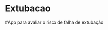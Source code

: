 # Extubacao
#App para avaliar o risco de falha de extubação
<html lang="pt-BR">
<head>
    <meta charset="UTF-8">
    <meta name="viewport" content="width=device-width, initial-scale=1.0">
    <title>Avaliação de Risco de Falha de Extubação</title>
    <script src="https://cdn.tailwindcss.com"></script>
    <script>
        tailwind.config = {
            darkMode: 'class',
            theme: {
                extend: {
                    colors: {
                        primary: '#5D5CDE',
                        secondary: '#4F4FBB',
                    }
                }
            }
        }

        // Detectar modo escuro do sistema
        if (window.matchMedia && window.matchMedia('(prefers-color-scheme: dark)').matches) {
            document.documentElement.classList.add('dark');
        }
        window.matchMedia('(prefers-color-scheme: dark)').addEventListener('change', event => {
            if (event.matches) {
                document.documentElement.classList.add('dark');
            } else {
                document.documentElement.classList.remove('dark');
            }
        });
    </script>
</head>
<body class="bg-white dark:bg-gray-900 text-gray-800 dark:text-gray-200 min-h-screen">
    <div class="container mx-auto px-4 py-6 max-w-4xl">
        <header class="mb-6">
            <h1 class="text-2xl md:text-3xl font-bold text-primary">Avaliação de Risco de Falha de Extubação</h1>
            <p class="mt-2 text-gray-600 dark:text-gray-400">
                Baseado no artigo: "How to prevent postextubation respiratory failure"
            </p>
        </header>

        <div class="mb-6 p-4 bg-blue-50 dark:bg-blue-900/20 rounded-lg">
            <p>Este aplicativo auxilia na avaliação do risco de falha de extubação em pacientes que passaram por ventilação mecânica, conforme os critérios estabelecidos no artigo citado.</p>
        </div>

        <form id="extubationForm" class="space-y-8">
            <!-- Seção 1: Dados Demográficos e Comorbidades -->
            <section class="bg-white dark:bg-gray-800 rounded-lg shadow-md p-4 md:p-6">
                <h2 class="text-xl font-semibold mb-4 text-primary border-b pb-2">Dados Demográficos e Comorbidades</h2>
                
                <div class="grid grid-cols-1 md:grid-cols-2 gap-4">
                    <div>
                        <label for="idade" class="block mb-1">Idade (anos)</label>
                        <input type="number" id="idade" name="idade" min="0" max="120" class="w-full rounded-md border-gray-300 dark:border-gray-700 p-2 bg-white dark:bg-gray-700 text-base" required>
                    </div>
                    
                    <div>
                        <label for="imc" class="block mb-1">Índice de Massa Corporal (IMC)</label>
                        <input type="number" id="imc" name="imc" min="10" max="80" step="0.1" class="w-full rounded-md border-gray-300 dark:border-gray-700 p-2 bg-white dark:bg-gray-700 text-base">
                    </div>
                </div>

                <div class="mt-4 grid grid-cols-1 gap-4">
                    <div>
                        <label class="flex items-center">
                            <input type="checkbox" id="doencaCardiacaAguda" class="rounded text-primary">
                            <span class="ml-2">Presença de doença cardíaca aguda</span>
                        </label>
                    </div>
                    
                    <div>
                        <label class="flex items-center">
                            <input type="checkbox" id="insuficienciaCardiaca" class="rounded text-primary">
                            <span class="ml-2">Histórico de insuficiência cardíaca crônica</span>
                        </label>
                        
                        <div id="insuficienciaCardiacaDetails" class="mt-2 ml-6 hidden">
                            <label class="flex items-center">
                                <input type="checkbox" id="feve" class="rounded text-primary">
                                <span class="ml-2">Fração de Ejeção Ventricular Esquerda < 45%</span>
                            </label>
                            <label class="flex items-center mt-2">
                                <input type="checkbox" id="edema" class="rounded text-primary">
                                <span class="ml-2">História de edema pulmonar</span>
                            </label>
                            <label class="flex items-center mt-2">
                                <input type="checkbox" id="intubacaoPrevia" class="rounded text-primary">
                                <span class="ml-2">Necessidade de intubação prévia</span>
                            </label>
                        </div>
                    </div>
                    
                    <div>
                        <label class="flex items-center">
                            <input type="checkbox" id="dpoc" class="rounded text-primary">
                            <span class="ml-2">Presença de DPOC ou outra doença pulmonar restritiva</span>
                        </label>
                    </div>
                </div>
            </section>

            <!-- Seção 2: Histórico da Ventilação Mecânica -->
            <section class="bg-white dark:bg-gray-800 rounded-lg shadow-md p-4 md:p-6">
                <h2 class="text-xl font-semibold mb-4 text-primary border-b pb-2">Histórico da Ventilação Mecânica</h2>
                
                <div class="grid grid-cols-1 md:grid-cols-2 gap-4">
                    <div>
                        <label for="duracaoVM" class="block mb-1">Duração total da ventilação mecânica (dias)</label>
                        <input type="number" id="duracaoVM" name="duracaoVM" min="0" step="0.5" class="w-full rounded-md border-gray-300 dark:border-gray-700 p-2 bg-white dark:bg-gray-700 text-base">
                    </div>
                    
                    <div>
                        <label for="tentativasExtubacao" class="block mb-1">Número de tentativas de extubação anteriores</label>
                        <input type="number" id="tentativasExtubacao" name="tentativasExtubacao" min="0" class="w-full rounded-md border-gray-300 dark:border-gray-700 p-2 bg-white dark:bg-gray-700 text-base">
                    </div>
                </div>

                <div class="mt-4">
                    <label class="flex items-center">
                        <input type="checkbox" id="falhaSBT" class="rounded text-primary">
                        <span class="ml-2">Histórico de falha prévia no Teste de Respiração Espontânea (SBT)</span>
                    </label>
                </div>
            </section>

            <!-- Seção 3: Parâmetros Clínicos e Laboratoriais Atuais -->
            <section class="bg-white dark:bg-gray-800 rounded-lg shadow-md p-4 md:p-6">
                <h2 class="text-xl font-semibold mb-4 text-primary border-b pb-2">Parâmetros Clínicos e Laboratoriais Atuais</h2>
                
                <h3 class="font-semibold mb-2">Gasometria Arterial</h3>
                <div class="grid grid-cols-1 md:grid-cols-2 gap-4 mb-4">
                    <div>
                        <label for="ph" class="block mb-1">pH</label>
                        <input type="number" id="ph" name="ph" min="6.8" max="7.8" step="0.01" class="w-full rounded-md border-gray-300 dark:border-gray-700 p-2 bg-white dark:bg-gray-700 text-base">
                    </div>
                    
                    <div>
                        <label for="paco2" class="block mb-1">PaCO2 (mmHg)</label>
                        <input type="number" id="paco2" name="paco2" min="0" max="150" class="w-full rounded-md border-gray-300 dark:border-gray-700 p-2 bg-white dark:bg-gray-700 text-base">
                    </div>
                    
                    <div>
                        <label for="pao2" class="block mb-1">PaO2 (mmHg)</label>
                        <input type="number" id="pao2" name="pao2" min="0" max="600" class="w-full rounded-md border-gray-300 dark:border-gray-700 p-2 bg-white dark:bg-gray-700 text-base">
                    </div>
                    
                    <div>
                        <label for="fio2" class="block mb-1">FiO2 (%)</label>
                        <input type="number" id="fio2" name="fio2" min="21" max="100" class="w-full rounded-md border-gray-300 dark:border-gray-700 p-2 bg-white dark:bg-gray-700 text-base">
                    </div>
                </div>

                <div id="pao2fio2Wrapper" class="mb-4 p-3 bg-gray-100 dark:bg-gray-700 rounded">
                    <div class="flex justify-between items-center">
                        <label class="font-medium">PaO2/FiO2:</label>
                        <span id="pao2fio2Value">--</span>
                    </div>
                </div>
                
                <h3 class="font-semibold mb-2">Avaliação Clínica Durante o SBT</h3>
                <div class="grid grid-cols-1 md:grid-cols-2 gap-4 mb-4">
                    <div>
                        <label for="freqResp" class="block mb-1">Frequência respiratória (irpm)</label>
                        <input type="number" id="freqResp" name="freqResp" min="0" max="60" class="w-full rounded-md border-gray-300 dark:border-gray-700 p-2 bg-white dark:bg-gray-700 text-base">
                    </div>
                    
                    <div>
                        <label for="spo2" class="block mb-1">Saturação de oxigênio (SpO2) (%)</label>
                        <input type="number" id="spo2" name="spo2" min="60" max="100" class="w-full rounded-md border-gray-300 dark:border-gray-700 p-2 bg-white dark:bg-gray-700 text-base">
                    </div>
                </div>
                
                <div class="mb-3">
                    <label class="flex items-center">
                        <input type="checkbox" id="desconfortoResp" class="rounded text-primary">
                        <span class="ml-2">Presença de sinais de desconforto respiratório (taquipneia, uso de musculatura acessória, etc.)</span>
                    </label>
                </div>
                
                <h3 class="font-semibold mb-2">Outros Indicadores</h3>
                <div class="grid grid-cols-1 md:grid-cols-2 gap-4 mb-4">
                    <div>
                        <label for="apache" class="block mb-1">APACHE II score (no dia da extubação)</label>
                        <input type="number" id="apache" name="apache" min="0" max="71" class="w-full rounded-md border-gray-300 dark:border-gray-700 p-2 bg-white dark:bg-gray-700 text-base">
                    </div>
                    
                    <div>
                        <label for="hemoglobina" class="block mb-1">Nível de hemoglobina (g/dL)</label>
                        <input type="number" id="hemoglobina" name="hemoglobina" min="0" max="25" step="0.1" class="w-full rounded-md border-gray-300 dark:border-gray-700 p-2 bg-white dark:bg-gray-700 text-base">
                    </div>
                </div>
                
                <div class="grid grid-cols-1 md:grid-cols-2 gap-4 mb-4">
                    <div>
                        <label for="forcaMuscular" class="block mb-1">Avaliação da força muscular</label>
                        <select id="forcaMuscular" class="w-full rounded-md border-gray-300 dark:border-gray-700 p-2 bg-white dark:bg-gray-700 text-base">
                            <option value="normal">Normal</option>
                            <option value="reduzida">Reduzida</option>
                        </select>
                    </div>
                    
                    <div>
                        <label for="tosse" class="block mb-1">Eficácia da tosse</label>
                        <select id="tosse" class="w-full rounded-md border-gray-300 dark:border-gray-700 p-2 bg-white dark:bg-gray-700 text-base">
                            <option value="eficaz">Eficaz</option>
                            <option value="ineficaz">Ineficaz</option>
                        </select>
                    </div>
                    
                    <div>
                        <label for="secrecao" class="block mb-1">Quantidade de secreção</label>
                        <select id="secrecao" class="w-full rounded-md border-gray-300 dark:border-gray-700 p-2 bg-white dark:bg-gray-700 text-base">
                            <option value="escassa">Escassa</option>
                            <option value="moderada">Moderada</option>
                            <option value="abundante">Abundante</option>
                        </select>
                    </div>
                    
                    <div>
                        <label for="consciencia" class="block mb-1">Nível de consciência</label>
                        <select id="consciencia" class="w-full rounded-md border-gray-300 dark:border-gray-700 p-2 bg-white dark:bg-gray-700 text-base">
                            <option value="alerta">Alerta</option>
                            <option value="sonolento">Sonolento</option>
                            <option value="agitado">Agitado</option>
                        </select>
                    </div>
                </div>
                
                <div class="grid grid-cols-1 md:grid-cols-2 gap-4">
                    <div>
                        <label for="balancoHidrico" class="block mb-1">Balanço hídrico nas últimas 24 horas</label>
                        <select id="balancoHidrico" class="w-full rounded-md border-gray-300 dark:border-gray-700 p-2 bg-white dark:bg-gray-700 text-base">
                            <option value="positivo">Positivo significativo</option>
                            <option value="negativo">Negativo ou neutro</option>
                        </select>
                    </div>
                    
                    <div>
                        <label class="flex items-center h-full mt-6">
                            <input type="checkbox" id="suporteVasoativo" class="rounded text-primary">
                            <span class="ml-2">Necessidade de suporte vasoativo</span>
                        </label>
                    </div>
                </div>
            </section>

            <!-- Botão para calcular o risco -->
            <div class="flex justify-center">
                <button type="submit" id="calcularBtn" class="bg-primary hover:bg-secondary text-white font-semibold py-3 px-6 rounded-md shadow-md transition duration-300 text-lg">
                    Calcular Risco de Falha
                </button>
            </div>
        </form>

        <!-- Resultado da avaliação -->
        <div id="resultado" class="mt-8 hidden">
            <div class="bg-white dark:bg-gray-800 rounded-lg shadow-md p-6">
                <h2 class="text-xl font-semibold mb-4 border-b pb-2">Resultado da Avaliação</h2>
                
                <div class="mb-4">
                    <h3 class="font-medium mb-2">Categoria de Risco:</h3>
                    <div id="categoriaRisco" class="p-3 rounded-md font-semibold text-lg text-center"></div>
                </div>
                
                <div class="mb-4">
                    <h3 class="font-medium mb-2">Fatores de Risco Identificados:</h3>
                    <ul id="fatoresRisco" class="list-disc pl-6 space-y-1"></ul>
                </div>
                
                <div>
                    <h3 class="font-medium mb-2">Recomendações:</h3>
                    <div id="recomendacoes" class="p-3 bg-gray-100 dark:bg-gray-700 rounded-md"></div>
                </div>
            </div>
        </div>

        <footer class="mt-10 text-center text-sm text-gray-600 dark:text-gray-400">
            <p>
                Este aplicativo tem finalidade educativa e de apoio à decisão clínica.
                <br>Baseado na Figura 1 do artigo "How to prevent postextubation respiratory failure".
            </p>
            <p class="mt-2">
                O julgamento clínico do profissional de saúde deve sempre prevalecer.
            </p>
        </footer>
    </div>

    <script>
        // Mostrar detalhes adicionais de insuficiência cardíaca quando selecionada
        document.getElementById('insuficienciaCardiaca').addEventListener('change', function() {
            const details = document.getElementById('insuficienciaCardiacaDetails');
            if (this.checked) {
                details.classList.remove('hidden');
            } else {
                details.classList.add('hidden');
                document.getElementById('feve').checked = false;
                document.getElementById('edema').checked = false;
                document.getElementById('intubacaoPrevia').checked = false;
            }
        });

        // Cálculo da relação PaO2/FiO2
        const pao2Input = document.getElementById('pao2');
        const fio2Input = document.getElementById('fio2');
        const pao2fio2Value = document.getElementById('pao2fio2Value');

        function calcularPaO2FiO2() {
            const pao2 = parseFloat(pao2Input.value);
            const fio2 = parseFloat(fio2Input.value);
            
            if (!isNaN(pao2) && !isNaN(fio2) && fio2 > 0) {
                const relacao = (pao2 / (fio2 / 100)).toFixed(1);
                pao2fio2Value.textContent = relacao;
                return relacao;
            } else {
                pao2fio2Value.textContent = "--";
                return null;
            }
        }

        pao2Input.addEventListener('input', calcularPaO2FiO2);
        fio2Input.addEventListener('input', calcularPaO2FiO2);

        // Formulário de avaliação
        document.getElementById('extubationForm').addEventListener('submit', function(e) {
            e.preventDefault();
            avaliarRisco();
        });

        function avaliarRisco() {
            // Coletar todos os dados do formulário
            const dados = {
                idade: parseInt(document.getElementById('idade').value) || 0,
                imc: parseFloat(document.getElementById('imc').value) || 0,
                doencaCardiacaAguda: document.getElementById('doencaCardiacaAguda').checked,
                insuficienciaCardiaca: document.getElementById('insuficienciaCardiaca').checked,
                feve: document.getElementById('feve').checked,
                edema: document.getElementById('edema').checked,
                intubacaoPrevia: document.getElementById('intubacaoPrevia').checked,
                dpoc: document.getElementById('dpoc').checked,
                duracaoVM: parseFloat(document.getElementById('duracaoVM').value) || 0,
                tentativasExtubacao: parseInt(document.getElementById('tentativasExtubacao').value) || 0,
                falhaSBT: document.getElementById('falhaSBT').checked,
                ph: parseFloat(document.getElementById('ph').value) || 0,
                paco2: parseFloat(document.getElementById('paco2').value) || 0,
                pao2: parseFloat(document.getElementById('pao2').value) || 0,
                pao2fio2: calcularPaO2FiO2() || 0,
                freqResp: parseInt(document.getElementById('freqResp').value) || 0,
                spo2: parseInt(document.getElementById('spo2').value) || 0,
                desconfortoResp: document.getElementById('desconfortoResp').checked,
                apache: parseInt(document.getElementById('apache').value) || 0,
                hemoglobina: parseFloat(document.getElementById('hemoglobina').value) || 0,
                forcaMuscular: document.getElementById('forcaMuscular').value,
                tosse: document.getElementById('tosse').value,
                secrecao: document.getElementById('secrecao').value,
                consciencia: document.getElementById('consciencia').value,
                balancoHidrico: document.getElementById('balancoHidrico').value,
                suporteVasoativo: document.getElementById('suporteVasoativo').checked
            };

            // Identificar fatores de risco
            const fatoresRisco = [];
            
            if (dados.idade > 65) {
                fatoresRisco.push("Idade avançada (> 65 anos)");
            }
            
            if (dados.imc > 30) {
                fatoresRisco.push("Obesidade (IMC > 30)");
            }
            
            if (dados.doencaCardiacaAguda) {
                fatoresRisco.push("Doença cardíaca aguda");
            }
            
            if (dados.insuficienciaCardiaca) {
                fatoresRisco.push("Insuficiência cardíaca crônica");
                
                if (dados.feve) {
                    fatoresRisco.push("Fração de Ejeção Ventricular Esquerda < 45%");
                }
                
                if (dados.edema) {
                    fatoresRisco.push("História de edema pulmonar");
                }
                
                if (dados.intubacaoPrevia) {
                    fatoresRisco.push("Necessidade de intubação prévia devido IC");
                }
            }
            
            if (dados.dpoc) {
                fatoresRisco.push("DPOC ou doença pulmonar restritiva");
            }
            
            if (dados.duracaoVM > 7) {
                fatoresRisco.push("Ventilação mecânica prolongada (> 7 dias)");
            }
            
            if (dados.tentativasExtubacao > 0) {
                fatoresRisco.push("Tentativas prévias de extubação");
            }
            
            if (dados.falhaSBT) {
                fatoresRisco.push("Falha prévia no Teste de Respiração Espontânea");
            }
            
            if (dados.pao2fio2 < 200) {
                fatoresRisco.push("Relação PaO2/FiO2 < 200");
            }
            
            if (dados.freqResp > 25) {
                fatoresRisco.push("Taquipneia (FR > 25 irpm)");
            }
            
            if (dados.desconfortoResp) {
                fatoresRisco.push("Sinais de desconforto respiratório durante o SBT");
            }
            
            if (dados.apache > 12) {
                fatoresRisco.push("APACHE II score elevado (> 12)");
            }
            
            if (dados.forcaMuscular === 'reduzida') {
                fatoresRisco.push("Força muscular reduzida");
            }
            
            if (dados.tosse === 'ineficaz') {
                fatoresRisco.push("Tosse ineficaz");
            }
            
            if (dados.secrecao === 'abundante') {
                fatoresRisco.push("Secreção abundante");
            }
            
            if (dados.consciencia !== 'alerta') {
                fatoresRisco.push("Nível de consciência alterado");
            }
            
            if (dados.balancoHidrico === 'positivo') {
                fatoresRisco.push("Balanço hídrico positivo significativo");
            }
            
            if (dados.suporteVasoativo) {
                fatoresRisco.push("Necessidade de suporte vasoativo");
            }
            
            if (dados.hemoglobina < 10) {
                fatoresRisco.push("Anemia (Hb < 10 g/dL)");
            }

            // Fatores de risco críticos (que aumentam significativamente o risco)
            const fatoresCriticos = [
                dados.insuficienciaCardiaca && (dados.feve || dados.edema || dados.intubacaoPrevia),
                dados.dpoc,
                dados.duracaoVM > 7,
                dados.falhaSBT,
                dados.pao2fio2 < 200,
                dados.desconfortoResp,
                dados.forcaMuscular === 'reduzida',
                dados.tosse === 'ineficaz',
                dados.secrecao === 'abundante'
            ].filter(Boolean).length;

            // Determinar categoria de risco
            let categoriaRisco;
            let corCategoria;
            let recomendacoes;

            if (fatoresRisco.length === 0 || (fatoresRisco.length <= 1 && fatoresCriticos === 0)) {
                categoriaRisco = "Risco Baixo";
                corCategoria = "bg-green-100 dark:bg-green-900/20 text-green-800 dark:text-green-200";
                recomendacoes = `
                    <p>• Proceder com a extubação normalmente</p>
                    <p>• Monitorar os sinais vitais e padrão respiratório após a extubação</p>
                    <p>• Oxigenoterapia convencional conforme necessário</p>
                `;
            } else if (fatoresRisco.length <= 3 && fatoresCriticos <= 2) {
                categoriaRisco = "Risco Intermediário";
                corCategoria = "bg-yellow-100 dark:bg-yellow-900/20 text-yellow-800 dark:text-yellow-200";
                recomendacoes = `
                    <p>• Considerar o uso profilático de Ventilação Não Invasiva (VNI) imediatamente após a extubação</p>
                    <p>• Parâmetros sugeridos: PS ≤ 8 cm H2O e PEEP ≤ 10 cm H2O</p>
                    <p>• Manter VNI se PaO2/FiO2 > 180</p>
                    <p>• Monitoramento rigoroso do padrão respiratório</p>
                `;
            } else if (fatoresRisco.length <= 6 || fatoresCriticos <= 3) {
                categoriaRisco = "Risco Alto";
                corCategoria = "bg-orange-100 dark:bg-orange-900/20 text-orange-800 dark:text-orange-200";
                recomendacoes = `
                    <p>• Fortemente recomendado o uso de VNI profilática após extubação</p>
                    <p>• Parâmetros sugeridos: PS > 8 cm H2O e/ou PEEP > 10 cm H2O</p>
                    <p>• Considerar FiO2 > 50% para manter SpO2 ≥ 92%</p>
                    <p>• Monitoramento rigoroso com gasometria arterial seriada</p>
                    <p>• Avaliar necessidade de reintubação precoce se sinais de falha</p>
                `;
            } else {
                categoriaRisco = "Risco Muito Alto";
                corCategoria = "bg-red-100 dark:bg-red-900/20 text-red-800 dark:text-red-200";
                recomendacoes = `
                    <p>• Considerar fortemente a VNI para facilitar a extubação</p>
                    <p>• Uso contínuo de VNI nas primeiras 24-48h pós-extubação</p>
                    <p>• Monitoramento intensivo com gasometria arterial a cada 2-4 horas</p>
                    <p>• Considerar reintubação precoce se sinais de deterioração</p>
                    <p>• Avaliar possibilidade de postergar a extubação até redução dos fatores de risco</p>
                `;
            }

            // Exibir resultados
            document.getElementById('categoriaRisco').textContent = categoriaRisco;
            document.getElementById('categoriaRisco').className = `p-3 rounded-md font-semibold text-lg text-center ${corCategoria}`;
            
            const fatoresRiscoList = document.getElementById('fatoresRisco');
            fatoresRiscoList.innerHTML = '';
            
            fatoresRisco.forEach(fator => {
                const li = document.createElement('li');
                li.textContent = fator;
                fatoresRiscoList.appendChild(li);
            });
            
            document.getElementById('recomendacoes').innerHTML = recomendacoes;
            document.getElementById('resultado').classList.remove('hidden');
            
            // Scroll para o resultado
            document.getElementById('resultado').scrollIntoView({ behavior: 'smooth' });
        }
    </script>
</body>
</html>
